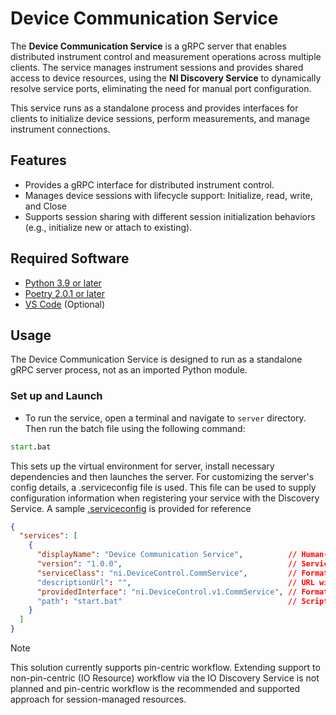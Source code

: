 # Device Communication Service

The **Device Communication Service** is a gRPC server that enables distributed instrument control and measurement operations across multiple clients. The service manages instrument sessions and provides shared access to device resources, using the **NI Discovery Service** to dynamically resolve service ports, eliminating the need for manual port configuration.

This service runs as a standalone process and provides interfaces for clients to initialize device sessions, perform measurements, and manage instrument connections.

## Features

- Provides a gRPC interface for distributed instrument control.
- Manages device sessions with lifecycle support: Initialize, read, write, and Close
- Supports session sharing with different session initialization behaviors (e.g., initialize new or attach to existing).

## Required Software

- [Python 3.9 or later](https://www.python.org/downloads/release/python-390/)
- [Poetry 2.0.1 or later](https://python-poetry.org/docs/#installing-with-pipx)
- [VS Code](https://code.visualstudio.com/download) (Optional)

## Usage

The Device Communication Service is designed to run as a standalone gRPC server process, not as an imported Python module.

### Set up and Launch

- To run the service, open a terminal and navigate to `server` directory. Then run the batch file using the following command:

```cmd
start.bat
```

This sets up the virtual environment for server, install necessary dependencies and then launches the server. For customizing the server's config details, a .serviceconfig file is used. This file can be used to supply configuration information when registering your service with the Discovery Service. A sample [.serviceconfig](device_comm_service.serviceconfig) is provided for reference

```json
{
  "services": [
    {
      "displayName": "Device Communication Service",          // Human-readable name for the service                    
      "version": "1.0.0",                                     // Service version
      "serviceClass": "ni.DeviceControl.CommService",         // Format: <organization>.<functionality>.<name>
      "descriptionUrl": "",                                   // URL with additional service documentation (optional)
      "providedInterface": "ni.DeviceControl.v1.CommService", // Format: <organization>.<functionality>.<version>.<name>
      "path": "start.bat"                                     // Script or command to start the service
    }
  ]
}
```

> [!Note]
>
> This solution currently supports pin-centric workflow. Extending support to non-pin-centric (IO Resource) workflow via the IO Discovery Service is not planned and pin-centric workflow is the recommended and supported approach for session-managed resources.